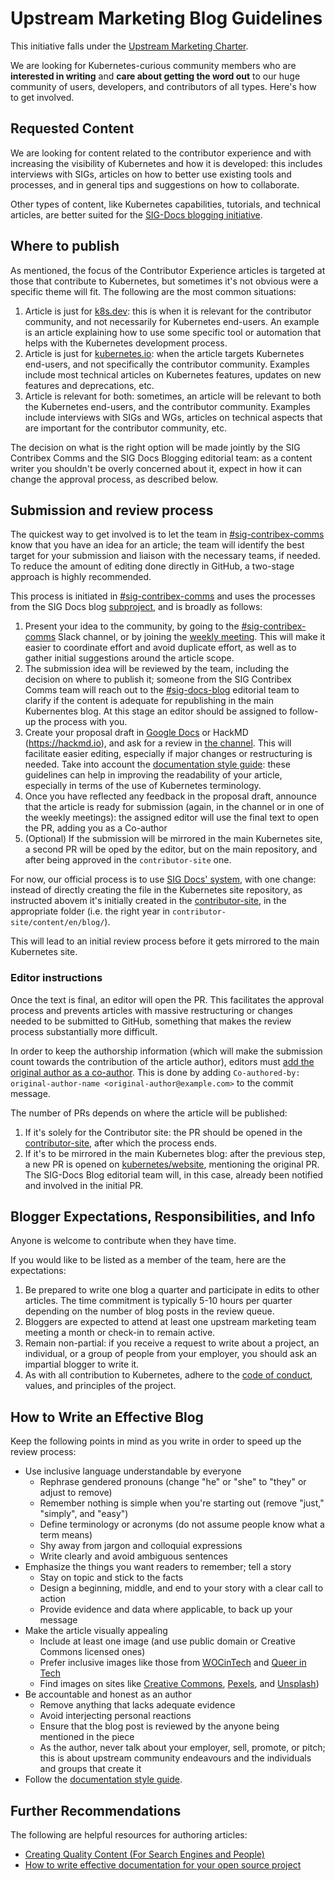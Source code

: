 # Upstream Marketing Blog Guidelines

This initiative falls under the [Upstream Marketing Charter](./CHARTER.md).

We are looking for Kubernetes-curious community members who are **interested in writing** and **care about getting the word out** to our huge community of users, developers, and contributors of all types. Here's how to get involved.

## Requested Content

We are looking for content related to the contributor experience and with increasing the visibility of Kubernetes and how it is developed: this includes interviews with SIGs, articles on how to better use existing tools and processes, and in general tips and suggestions on how to collaborate.

Other types of content, like Kubernetes capabilities, tutorials, and technical articles, are better suited for the [SIG-Docs blogging initiative](/sig-docs/blog-subproject/README.md).

## Where to publish

As mentioned, the focus of the Contributor Experience articles is targeted at those that contribute to Kubernetes, but sometimes it's not obvious were a specific theme will fit. The following are the most common situations:

1. Article is just for [k8s.dev](http://k8s.dev/blog): this is when it is relevant for the contributor community, and not necessarily for Kubernetes end-users. An example is an article explaining how to use some specific tool or automation that helps with the Kubernetes development process.
2. Article is just for [kubernetes.io](https://kubernetes.io/blog/): when the article targets Kubernetes end-users, and not specifically the contributor community. Examples include most technical articles on Kubernetes features, updates on new features and deprecations, etc.
3. Article is relevant for both: sometimes, an article will be relevant to both the Kubernetes end-users, and the contributor community. Examples include interviews with SIGs and WGs, articles on technical aspects that are important for the contributor community, etc.

The decision on what is the right option will be made jointly by the SIG Contribex Comms and the SIG Docs Blogging editorial team: as a content writer you shouldn't be overly concerned about it, expect in how it can change the approval process, as described below.

## Submission and review process

The quickest way to get involved is to let the team in [#sig-contribex-comms](https://kubernetes.slack.com/archives/C03KT3SUJ20) know that you have an idea for an article; the team will identify the best target for your submission and liaison with the necessary teams, if needed. To reduce the amount of editing done directly in GitHub, a two-stage approach is highly recommended.

This process is initiated in [#sig-contribex-comms](https://kubernetes.slack.com/archives/C03KT3SUJ20) and uses the processes from the SIG Docs blog [subproject](/sig-docs/blog-subproject/README.md), and is broadly as follows:

1. Present your idea to the community, by going to the [#sig-contribex-comms](https://kubernetes.slack.com/archives/C03KT3SUJ20) Slack channel, or by joining the [weekly meeting](https://docs.google.com/document/d/1KDoqbw2A6W7rLSbIRuOlqH8gkoOnp2IHHuV9KyJDD2c). This will make it easier to coordinate effort and avoid duplicate effort, as well as to gather initial suggestions around the article scope.
2. The submission idea will be reviewed by the team, including the decision on where to publish it; someone from the SIG Contribex Comms team will reach out to the [#sig-docs-blog](https://kubernetes.slack.com/archives/CJDHVD54J) editorial team to clarify if the content is adequate for republishing in the main Kubernentes blog. At this stage an editor should be assigned to follow-up the process with you.
3. Create your proposal draft in [Google Docs](https://docs.google.com/) or HackMD (https://hackmd.io), and ask for a review in [the channel](https://kubernetes.slack.com/archives/C03KT3SUJ20). This will facilitate easier editing, especially if major changes or restructuring is needed. Take into account the [documentation style guide](https://kubernetes.io/docs/contribute/style/style-guide/): these guidelines can help in improving the readability of your article, especially in terms of the use of Kubernetes terminology.
4. Once you have reflected any feedback in the proposal draft,  announce that the article is ready for submission (again, in the channel or in one of the weekly meetings): the assigned editor will use the final text to open the PR, adding you as a Co-author
5. (Optional) If the submission will be mirrored in the main Kubernetes site, a second PR will be oped by the editor, but on the main repository, and after being approved in the `contributor-site` one.

For now, our official process is to use [SIG Docs' system](/sig-docs/blog-subproject/README.md), with one change: instead of directly creating the file in the Kubernetes site repository, as instructed abovem it's initially created in the [contributor-site](https://github.com/kubernetes/contributor-site), in the appropriate folder (i.e. the right year in `contributor-site/content/en/blog/`).

This will lead to an initial review process before it gets mirrored to the main Kubernetes site.

### Editor instructions

Once the text is final, an editor will open the PR. This facilitates the approval process and prevents articles with massive restructuring or changes needed to be submitted to GitHub, something that makes the review process substantially more difficult.

In order to keep the authorship information (which will make the submission count towards the contribution of the article author), editors must [add the original author as a co-author](https://docs.github.com/en/pull-requests/committing-changes-to-your-project/creating-and-editing-commits/creating-a-commit-with-multiple-authors). This is done by adding `Co-authored-by: original-author-name <original-author@example.com>` to the commit message.
 
The number of PRs depends on where the article will be published:

1. If it's solely for the Contributor site: the PR should be opened in the [contributor-site](https://github.com/kubernetes/contributor-site), after which the process ends.
2. If it's to be mirrored in the main Kubernetes blog: after the previous step, a new PR is opened on [kubernetes/website](https://github.com/kubernetes/website), mentioning the original PR. The SIG-Docs Blog editorial team will, in this case, already been notified and involved in the initial PR.


## Blogger Expectations, Responsibilities, and Info

Anyone is welcome to contribute when they have time.

If you would like to be listed as a member of the team, here are the expectations:

1. Be prepared to write one blog a quarter and participate in edits to other articles. The time commitment is typically 5-10 hours per quarter depending on the number of blog posts in the review queue.
2. Bloggers are expected to attend at least one upstream marketing team meeting a month or check-in to remain active.
3. Remain non-partial: if you receive a request to write about a project, an individual, or a group of people from your employer, you should ask an impartial blogger to write it.
4. As with all contribution to Kubernetes, adhere to the [code of conduct](/code-of-conduct.md), values, and principles of the project.

## How to Write an Effective Blog

Keep the following points in mind as you write in order to speed up the review process:

* Use inclusive language understandable by everyone
  * Rephrase gendered pronouns (change "he" or "she" to "they" or adjust to remove)
  * Remember nothing is simple when you're starting out (remove "just," "simply", and "easy")
  * Define terminology or acronyms (do not assume people know what a term means)
  * Shy away from jargon and colloquial expressions
  * Write clearly and avoid ambiguous sentences
* Emphasize the things you want readers to remember; tell a story
  * Stay on topic and stick to the facts
  * Design a beginning, middle, and end to your story with a clear call to action
  * Provide evidence and data where applicable, to back up your message
* Make the article visually appealing
  * Include at least one image (and use public domain or Creative Commons licensed ones)
  * Prefer inclusive images like those from [WOCinTech](https://www.flickr.com/photos/wocintechchat/) and [Queer in Tech](https://www.flickr.com/photos/mapbox/albums/72157713100349311)
  * Find images on sites like [Creative Commons](https://search.creativecommons.org/), [Pexels](https://www.pexels.com/public-domain-images/), and [Unsplash](https://unsplash.com/images/stock/public-domain))
* Be accountable and honest as an author
  * Remove anything that lacks adequate evidence
  * Avoid interjecting personal reactions
  * Ensure that the blog post is reviewed by the anyone being mentioned in the piece
  * As the author, never talk about your employer, sell, promote, or pitch; this is about upstream community endeavours and the individuals and groups that create it
* Follow the [documentation style guide](https://kubernetes.io/docs/contribute/style/style-guide/).

## Further Recommendations

The following are helpful resources for authoring articles:

* [Creating Quality Content (For Search Engines and People)](https://moz.com/blog/quality-blog-content)
* [How to write effective documentation for your open source project](https://opensource.com/article/20/3/documentation)
